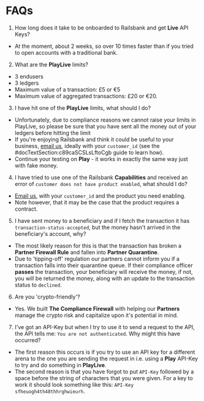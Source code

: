 # FAQs

1. How long does it take to be onboarded to Railsbank and get **Live** API Keys?
  -  At the moment, about 2 weeks, so over 10 times faster than if you tried to open  accounts with a traditional bank.

2. What are the **PlayLive** limits?
  - 3 endusers
  - 3 ledgers
  - Maximum value of a transaction: £5 or €5
  - Maximum value of aggregated transactions: £20 or €20.  

3. I have hit one of the **PlayLive** limits, what should I do?
- Unfortunately, due to compliance reasons we cannot raise your limits in PlayLive, so please be sure that you have sent all the money out of your ledgers before hitting the limit
- If you're enjoying Railsbank and think it could be useful to your business, [email us](mailto:support@railsbank.com), ideally with your `customer_id` (see the #docTextSection:c89caSCSLsLftoCgb guide to learn how).
- Continue your testing on **Play** - it works in exactly the same way just with fake money.

4. I have tried to use one of the Railsbank **Capabilities** and received an error of `customer does not have product enabled`, what should I do?
- [Email us](mailto:support@railsbank.com), with your `customer_id` and the product you need enabling.
- Note however, that it may be the case that the product requires a contract.

5. I have sent money to a beneficiary and if I fetch the transaction it has `transaction-status-accepted`, but the money hasn't arrived in the beneficiary's account, why?
- The most likely reason for this is that the transaction has broken a **Partner Firewall Rule** and fallen into **Partner Quarantine**.
- Due to 'tipping-off' regulation our partners cannot inform you if a transaction falls into their quarantine queue. If their compliance officer **passes** the transaction, your beneficiary will receive the money, if not, you will be returned the money, along with an update to the transaction status to `declined`.

6. Are you 'crypto-friendly'?
- Yes. We built **The Compliance Firewall** with helping our **Partners** manage the crypto risk and capitalize upon it's potential in mind.

7. I've got an API-Key but when I try to use it to send a request to the API, the API tells me: `You are not authenticated`. Why might this have occurred?
- The first reason this occurs is if you try to use an API key for a different arena to the one you are sending the request in i.e. using a **Play** API-Key to try and do something in **PlayLive**.
- The second reason is that you have forgot to put `API-Key` followed by a space before the string of characters that you were given. For a key to work it should look something like this: `API-Key sfheuogh4th48thhrghwieurh`.
